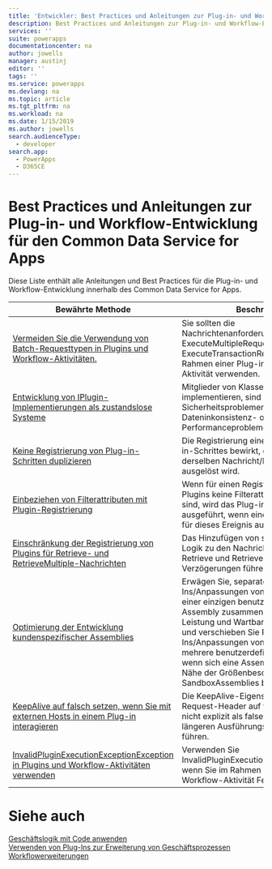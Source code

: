 ```yaml
---
title: 'Entwickler: Best Practices und Anleitungen zur Plug-in- und Workflow-Entwicklung für den Common Data Service for Apps | Microsoft Docs'
description: Best Practices und Anleitungen zur Plug-in- und Workflow-Entwicklung für Entwickler des Common Data Service for Apps in PowerApps.
services: ''
suite: powerapps
documentationcenter: na
author: jowells
manager: austinj
editor: ''
tags: ''
ms.service: powerapps
ms.devlang: na
ms.topic: article
ms.tgt_pltfrm: na
ms.workload: na
ms.date: 1/15/2019
ms.author: jowells
search.audienceType:
  - developer
search.app:
  - PowerApps
  - D365CE
---
```

# <a name="best-practices-and-guidance-regarding-plug-in-and-workflow-development-for-the-common-data-service-for-apps"></a>Best Practices und Anleitungen zur Plug-in- und Workflow-Entwicklung für den Common Data Service for Apps

Diese Liste enthält alle Anleitungen und Best Practices für die Plug-in- und Workflow-Entwicklung innerhalb des Common Data Service for Apps.

|Bewährte Methode  |Beschreibung  |
|---------|---------|
|[Vermeiden Sie die Verwendung von Batch-Requesttypen in Plugins und Workflow-Aktivitäten.](avoid-batch-requests-plugin.md)     |Sie sollten die Nachrichtenanforderungsklassen ExecuteMultipleRequest oder ExecuteTransactionRequest nicht im Rahmen einer Plug-in- oder Workflow-Aktivität verwenden.         |
|[Entwicklung von IPlugin-Implementierungen als zustandslose Systeme](develop-iplugin-implementations-stateless.md)     |Mitglieder von Klassen, die IPlugin implementieren, sind potenziellen Thread-Sicherheitsproblemen ausgesetzt, die zu Dateninkonsistenz- oder Performanceproblemen führen können.         |
|[Keine Registrierung von Plug-in-Schritten duplizieren](do-not-duplicate-plugin-step-registration.md)     |Die Registrierung eines doppelten Plug-in-Schrittes bewirkt, dass das Plug-in bei derselben Nachricht/Ereignis mehrmals ausgelöst wird.         |
|[Einbeziehen von Filterattributen mit Plugin-Registrierung](include-filtering-attributes-plugin-registration.md)     |Wenn für einen Registrierungsschritt des Plugins keine Filterattribute festgelegt sind, wird das Plug-in jedes Mal ausgeführt, wenn eine Update-Meldung für dieses Ereignis auftritt.         |
|[Einschränkung der Registrierung von Plugins für Retrieve- und RetrieveMultiple-Nachrichten](limit-registration-plugins-retrieve-retrievemultiple.md)     |Das Hinzufügen von synchroner Plugin-Logik zu den Nachrichtenereignissen Retrieve und RetrieveMultiple kann zu Verzögerungen führen.         |
|[Optimierung der Entwicklung kundenspezifischer Assemblies](optimize-assembly-development.md)     |Erwägen Sie, separate Plug-Ins/Anpassungen von Arbeitsabläufen in einer einzigen benutzerdefinierten Assembly zusammenzuführen, um die Leistung und Wartbarkeit zu verbessern, und verschieben Sie Plug-Ins/Anpassungen von Arbeitsabläufen in mehrere benutzerdefinierte Assemblies, wenn sich eine Assembly-Größe in der Nähe der Größenbeschränkungen von SandboxAssemblies befindet.         |
|[KeepAlive auf falsch setzen, wenn Sie mit externen Hosts in einem Plug-in interagieren](set-keepalive-false-interacting-external-hosts-plugin.md)     |Die KeepAlive-Eigenschaft, die im HTTP-Request-Header auf true gesetzt oder nicht explizit als false definiert ist, kann zu längeren Ausführungszeiten von Plug-Ins führen.         |
|[InvalidPluginExecutionExceptionException in Plugins und Workflow-Aktivitäten verwenden](use-invalidpluginexecutionexception-plugin-workflow-activities.md)     |Verwenden Sie InvalidPluginExecutionExceptionException, wenn Sie im Rahmen einer Plug-in- oder Workflow-Aktivität Fehler melden.         |

# <a name="see-also"></a>Siehe auch
[Geschäftslogik mit Code anwenden](../../apply-business-logic-with-code.md)<br />
[Verwenden von Plug-Ins zur Erweiterung von Geschäftsprozessen](../../plug-ins.md)<br />
[Workflowerweiterungen](../../workflow/workflow-extensions.md)<br />